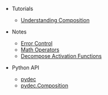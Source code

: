 - Tutorials

  - [Understanding Composition](understanding-composition.md)

- Notes
  
  - [Error Control](error-control.md)
  - [Math Operators](math-operators.md)
  - [Decompose Activation Functions](decompose-activation-functions.md)

- Python API

  - [pydec](pythonapi/pydec/index.md)
  - [pydec.Composition](pythonapi/pydec.Composition/index.md)